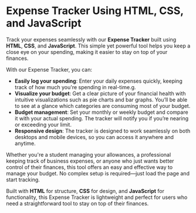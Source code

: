 # Expense Tracker Using HTML, CSS, and JavaScript

Track your expenses seamlessly with our **Expense Tracker** built using **HTML**, **CSS**, and **JavaScript**. This simple yet powerful tool helps you keep a close eye on your spending, making it easier to stay on top of your finances.

With our Expense Tracker, you can:

- **Easily log your spending**: Enter your daily expenses quickly, keeping track of how much you're spending in real-time.g.
- **Visualize your budget**: Get a clear picture of your financial health with intuitive visualizations such as pie charts and bar graphs. You’ll be able to see at a glance which categories are consuming most of your budget.
- **Budget management**: Set your monthly or weekly budget and compare it with your actual spending. The tracker will notify you if you’re nearing or exceeding your limit.
- **Responsive design**: The tracker is designed to work seamlessly on both desktops and mobile devices, so you can access it anywhere and anytime.

Whether you're a student managing your allowances, a professional keeping track of business expenses, or anyone who just wants better control of their finances, this tool offers an easy and effective way to manage your budget. No complex setup is required—just load the page and start tracking.

Built with **HTML** for structure, **CSS** for design, and **JavaScript** for functionality, this Expense Tracker is lightweight and perfect for users who need a straightforward tool to stay on top of their finances.
